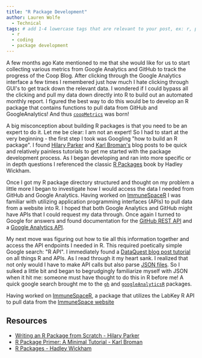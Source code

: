 ```yaml
---
title: "R Package Development"
author: Lauren Wolfe
  - Technical
tags: # add 1-4 lowercase tags that are relevant to your post, ex: r, python, genomics, workflows
  - r
  - coding
  - package development
---
```


A few months ago Kate mentioned to me that she would like for us to start collecting various metrics from Google Analytics and GitHub to track the progress of the Coop Blog. After clicking through the Google Analytics interface a few times I remembered just how much I hate clicking through GUI's to get track down the relevant data. I wondered if I could bypass all the clicking and pull my data down directly into R to build out an automated monthly report. I figured the best way to do this would be to develop an R package that contains functions to pull data from GitHub and GoogleAnalytics! And thus [`coopMetrics`](https://github.com/FredHutch/coopMetrics) was born!

A big misconception about building R packages is that you need to be an expert to do it. Let me be clear: I am not an expert! So I had to start at the very beginning - the first step I took was Googling "how to build an R package". I found [Hilary Parker](https://hilaryparker.com/2014/04/29/writing-an-r-package-from-scratch/) and [Karl Broman's](https://kbroman.org/pkg_primer/) blog posts to be quick and relatively painless tutorials to get me started with the package development process. As I began developing and ran into more specific or in depth questions I referenced the classic [R Packages](http://r-pkgs.had.co.nz/) book by Hadley Wickham.

Once I got my R package directory structured and thought on my problem a little more I began to investigate how I would access the data I needed from GitHub and Google Analytics. Having worked on [ImmuneSpaceR]() I was familiar with utilizing application programming interfaces (APIs) to pull data from a website into R. I hoped that both Google Analytics and GitHub might have APIs that I could request my data through. Once again I turned to Google for answers and found documentation for the [GitHub REST API](https://docs.github.com/en/rest) and a [Google Analytics API](https://developers.google.com/analytics/devguides/reporting/core/v4). 

My next move was figuring out how to tie all this information together and access the API endpoints I needed in R. This required poetically simple Google search: "R API". I immediately found a [DataQuest blog post tutorial](https://www.dataquest.io/blog/r-api-tutorial/) on all things R and APIs. As I read through it my heart sank. I realized that not only would I have to make API calls but also parse [JSON files](). So I sulked a little bit and began to begrudgingly familiarize myself with JSON when it hit me: someone must have thought to do this in R before me! A quick google search brought me to the [`gh`](https://github.com/r-lib/gh) and [`googleAnalyticsR`](https://code.markedmondson.me/googleAnalyticsR/) packages.

Having worked on [ImmuneSpaceR](), a package that utilizes the LabKey R API to pull data from the [ImmuneSpace website]()
## Resources

- [Writing an R Package from Scratch - Hilary Parker](https://hilaryparker.com/2014/04/29/writing-an-r-package-from-scratch/)
- [R Package Primer: A Minimal Tutorial - Karl Broman](https://kbroman.org/pkg_primer/)
- [R Packages - Hadley Wickham](http://r-pkgs.had.co.nz/)
